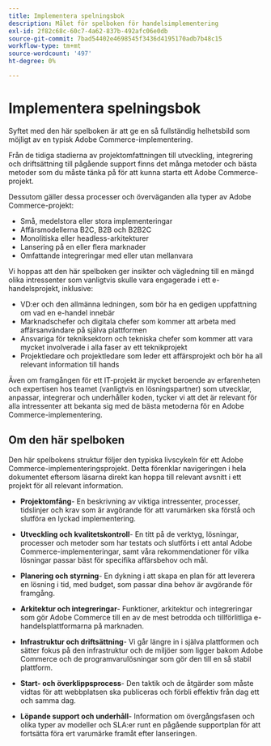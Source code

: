 ```yaml
---
title: Implementera spelningsbok
description: Målet för spelboken för handelsimplementering
exl-id: 2f82c68c-60c7-4a62-837b-492afc06e0db
source-git-commit: 7bad54402e4698545f3436d4195170adb7b48c15
workflow-type: tm+mt
source-wordcount: '497'
ht-degree: 0%

---
```


# Implementera spelningsbok

Syftet med den här spelboken är att ge en så fullständig helhetsbild som möjligt av en typisk Adobe Commerce-implementering.

Från de tidiga stadierna av projektomfattningen till utveckling, integrering och driftsättning till pågående support finns det många metoder och bästa metoder som du måste tänka på för att kunna starta ett Adobe Commerce-projekt.

Dessutom gäller dessa processer och överväganden alla typer av Adobe Commerce-projekt:

- Små, medelstora eller stora implementeringar
- Affärsmodellerna B2C, B2B och B2B2C
- Monolitiska eller headless-arkitekturer
- Lansering på en eller flera marknader
- Omfattande integreringar med eller utan mellanvara

Vi hoppas att den här spelboken ger insikter och vägledning till en mängd olika intressenter som vanligtvis skulle vara engagerade i ett e-handelsprojekt, inklusive:

- VD:er och den allmänna ledningen, som bör ha en gedigen uppfattning om vad en e-handel innebär
- Marknadschefer och digitala chefer som kommer att arbeta med affärsanvändare på själva plattformen
- Ansvariga för tekniksektorn och tekniska chefer som kommer att vara mycket involverade i alla faser av ett teknikprojekt
- Projektledare och projektledare som leder ett affärsprojekt och bör ha all relevant information till hands

Även om framgången för ett IT-projekt är mycket beroende av erfarenheten och expertisen hos teamet (vanligtvis en lösningspartner) som utvecklar, anpassar, integrerar och underhåller koden, tycker vi att det är relevant för alla intressenter att bekanta sig med de bästa metoderna för en Adobe Commerce-implementering.

## Om den här spelboken

Den här spelbokens struktur följer den typiska livscykeln för ett Adobe Commerce-implementeringsprojekt. Detta förenklar navigeringen i hela dokumentet eftersom läsarna direkt kan hoppa till relevant avsnitt i ett projekt för all relevant information.

- **Projektomfång**- En beskrivning av viktiga intressenter, processer, tidslinjer och krav som är avgörande för att varumärken ska förstå och slutföra en lyckad implementering.

- **Utveckling och kvalitetskontroll**- En titt på de verktyg, lösningar, processer och metoder som har testats och slutförts i ett antal Adobe Commerce-implementeringar, samt våra rekommendationer för vilka lösningar passar bäst för specifika affärsbehov och mål.

- **Planering och styrning**- En dykning i att skapa en plan för att leverera en lösning i tid, med budget, som passar dina behov är avgörande för framgång.

- **Arkitektur och integreringar**- Funktioner, arkitektur och integreringar som gör Adobe Commerce till en av de mest betrodda och tillförlitliga e-handelsplattformarna på marknaden.

- **Infrastruktur och driftsättning**- Vi går längre in i själva plattformen och sätter fokus på den infrastruktur och de miljöer som ligger bakom Adobe Commerce och de programvarulösningar som gör den till en så stabil plattform.

- **Start- och överklippsprocess**- Den taktik och de åtgärder som måste vidtas för att webbplatsen ska publiceras och förbli effektiv från dag ett och samma dag.

- **Löpande support och underhåll**- Information om övergångsfasen och olika typer av modeller och SLA:er runt en pågående supportplan för att fortsätta föra ert varumärke framåt efter lanseringen.

